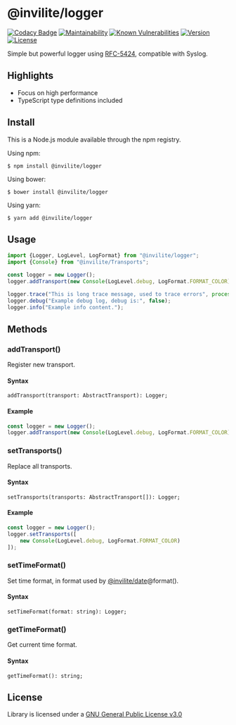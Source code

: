 # @invilite/logger
[![Codacy Badge](https://app.codacy.com/project/badge/Grade/9bdbdeea92924bc0b77589082022560c)](https://www.codacy.com/gh/Invilite/logger/dashboard?utm_source=github.com&amp;utm_medium=referral&amp;utm_content=Invilite/logger&amp;utm_campaign=Badge_Grade)
[![Maintainability](https://api.codeclimate.com/v1/badges/7331386c0e83753b34a2/maintainability)](https://codeclimate.com/github/Invilite/logger/maintainability)
[![Known Vulnerabilities](https://snyk.io/test/github/invilite/logger/badge.svg)](https://snyk.io/test/github/invilite/logger)
[![Version](https://img.shields.io/badge/dynamic/json?color=brightgreen&label=version&query=version&url=https%3A%2F%2Fraw.githubusercontent.com%2FInvilite%2Flogger%2Fmaster%2Fpackage.json)](https://github.com/Invilite/logger/blob/master/package.json)
[![License](https://img.shields.io/badge/license-GPL--3.0-blue)](https://github.com/Invilite/logger/blob/master/LICENSE)

Simple but powerful logger using [RFC-5424](https://datatracker.ietf.org/doc/html/rfc5424), compatible with Syslog.

## Highlights
- Focus on high performance
- TypeScript type definitions included

## Install
This is a Node.js module available through the npm registry.

Using npm:
```shell
$ npm install @invilite/logger
```

Using bower:
```shell
$ bower install @invilite/logger
```

Using yarn:
```shell
$ yarn add @invilite/logger
```

## Usage

```typescript
import {Logger, LogLevel, LogFormat} from "@invilite/logger";
import {Console} from "@invilite/Transports";

const logger = new Logger();
logger.addTransport(new Console(LogLevel.debug, LogFormat.FORMAT_COLOR));

logger.trace("This is long trace message, used to trace errors", process.argv);
logger.debug("Example debug log, debug is:", false);
logger.info("Example info content.");
```

## Methods

### addTransport()
Register new transport.

#### Syntax
```
addTransport(transport: AbstractTransport): Logger;
```

#### Example
```typescript
const logger = new Logger();
logger.addTransport(new Console(LogLevel.debug, LogFormat.FORMAT_COLOR));
```

### setTransports()
Replace all transports.

#### Syntax
```
setTransports(transports: AbstractTransport[]): Logger;
```

#### Example
```typescript
const logger = new Logger();
logger.setTransports([
    new Console(LogLevel.debug, LogFormat.FORMAT_COLOR)
]);
```

### setTimeFormat()
Set time format, in format used by [@invilite/date](https://github.com/Invilite/date)@format().

#### Syntax
```
setTimeFormat(format: string): Logger;
```

### getTimeFormat()
Get current time format.

#### Syntax
```
getTimeFormat(): string;
```


## License
Library is licensed under a [GNU General Public License v3.0](https://github.com/Invilite/logger/blob/master/LICENSE)